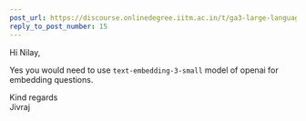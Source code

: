 ```yaml
---
post_url: https://discourse.onlinedegree.iitm.ac.in/t/ga3-large-language-models-discussion-thread-tds-jan-2025/163247/16
reply_to_post_number: 15
---
```

Hi Nilay,

Yes you would need to use `text-embedding-3-small` model of openai for embedding questions.

Kind regards  
Jivraj